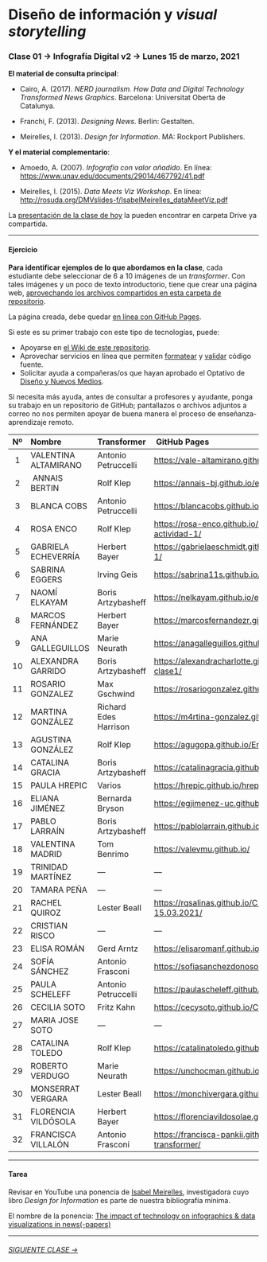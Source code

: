 # Diseño de información y *visual storytelling*

### Clase 01 → Infografía Digital v2 → Lunes 15 de marzo, 2021

**El material de consulta principal**:
 
- Cairo, A. (2017). *NERD journalism. How Data and Digital Technology Transformed News Graphics*. Barcelona: Universitat Oberta de Catalunya.

- Franchi, F. (2013). *Designing News*. Berlin: Gestalten.

- Meirelles, I. (2013). *Design for Information*. MA: Rockport Publishers.

**Y el material complementario**:

- Amoedo, A. (2007). *Infografía con valor añadido*. En línea: https://www.unav.edu/documents/29014/467792/41.pdf 

- Meirelles, I. (2015). *Data Meets Viz Workshop*. En línea: http://rosuda.org/DMVslides-f/IsabelMeirelles_dataMeetViz.pdf

La [presentación de la clase de hoy](https://docs.google.com/presentation/d/1j5rebTgSjs-YujZl2FtuM5mGCjnl-ABb6zsDhUxTCkE/edit?usp=sharing) la pueden encontrar en carpeta Drive ya compartida.

- - - - - - - 

#### Ejercicio

**Para identificar ejemplos de lo que abordamos en la clase**, cada estudiante debe seleccionar de 6 a 10 imágenes de un *transformer*. Con tales imágenes y un poco de texto introductorio, tiene que crear una página web, [aprovechando los archivos compartidos en esta carpeta de repositorio](https://profesorfaco.github.io/dno075-2021-1/clase-01/). 

La página creada, debe quedar [en línea con GitHub Pages](https://docs.github.com/es/github/working-with-github-pages/configuring-a-publishing-source-for-your-github-pages-site).

Si este es su primer trabajo con este tipo de tecnologías, puede:

- Apoyarse en [el Wiki de este repositorio](https://github.com/profesorfaco/dno075-2021-1/wiki). 
- Aprovechar servicios en línea que permiten [formatear](https://webformatter.com/html) y [validar](https://validator.w3.org/) código fuente.
- Solicitar ayuda a compañeras/os que hayan aprobado el Optativo de [Diseño y Nuevos Medios](https://github.com/profesorfaco/dno037-2020/).

Si necesita más ayuda, antes de consultar a profesores y ayudante, ponga su trabajo en un repositorio de GitHub; pantallazos o archivos adjuntos a correo no nos permiten apoyar de buena manera el proceso de enseñanza-aprendizaje remoto.

| Nº   | Nombre | Transformer | GitHub Pages |
|:-----:|:-----|:----------------|:-------------|
| 1  | VALENTINA ALTAMIRANO | Antonio Petruccelli | https://vale-altamirano.github.io/infodigital-clase1/ |
| 2  | ANNAIS BERTIN | Rolf Klep | https://annais-bj.github.io/ejercicio1-abj/ |
| 3  | BLANCA COBS | Antonio Petruccelli | https://blancacobs.github.io/Infografia-Digital-1/ |
| 4	 | ROSA ENCO | Rolf Klep | https://rosa-enco.github.io/infografiadigital-actividad-1/ |
| 5	 | GABRIELA ECHEVERRÍA | Herbert Bayer | https://gabrielaeschmidt.github.io/infografia.digital-1/ |
| 6	 | SABRINA EGGERS | Irving Geis | https://sabrina11s.github.io/infodigital-1/ |
| 7	 | NAOMÍ ELKAYAM | Boris Artzybasheff | https://nelkayam.github.io/ejercicio-1/ |
| 8	 | MARCOS FERNÁNDEZ | Herbert Bayer | https://marcosfernandezr.github.io/clase-01/ |
| 9	 | ANA GALLEGUILLOS | Marie Neurath | https://anagalleguillos.github.io/Clase-01/ |
| 10 |	ALEXANDRA GARRIDO | Boris Artzybasheff | https://alexandracharlotte.github.io/infografiadigital-clase1/ |
| 11 |	ROSARIO GONZALEZ | Max Gschwind | https://rosariogonzalez.github.io/infografiadigital-1/ |
| 12 |	MARTINA GONZÁLEZ | Richard Edes Harrison | https://m4rtina-gonzalez.github.io/infodigital-1/ |
| 13 |	AGUSTINA GONZÁLEZ | Rolf Klep | https://agugopa.github.io/Entrega-1/ |
| 14 |	CATALINA GRACIA | Boris Artzybasheff | https://catalinagracia.github.io/infodigital-1/ |
| 15 |	PAULA HREPIC | Varios | https://hrepic.github.io/hrepic01/ |
| 16 |	ELIANA JIMÉNEZ | Bernarda Bryson | https://egjimenez-uc.github.io/Infodigital-1/ |
| 17 |	PABLO LARRAÍN | Boris Artzybasheff | https://pablolarrain.github.io/infografiadigital01/ |
| 18 |	VALENTINA MADRID | Tom Benrimo | https://valevmu.github.io/ |
| 19 |	TRINIDAD MARTÍNEZ | — | — |
| 20 |	TAMARA PEÑA | —	| — |
| 21 |	RACHEL QUIROZ | Lester Beall | https://rqsalinas.github.io/C1-InfoDigital-15.03.2021/ |
| 22 |	CRISTIAN RISCO | — | — |
| 23 |	ELISA ROMÁN | Gerd Arntz | https://elisaromanf.github.io/infodigital-clase01/ |
| 24 |	SOFÍA SÁNCHEZ | Antonio Frasconi | https://sofiasanchezdonoso.github.io/infodigital1/ |
| 25 |	PAULA SCHELEFF | Antonio Petruccelli | https://paulascheleff.github.io/infodigital-1/ |
| 26 |	CECILIA SOTO | Fritz Kahn | https://cecysoto.github.io/Clase-1/ |
| 27 |	MARIA JOSE SOTO | — | — |
| 28 |	CATALINA TOLEDO | Rolf Klep | https://catalinatoledo.github.io/infografia1/ |
| 29 |	ROBERTO VERDUGO | Marie Neurath | https://unchocman.github.io/Infografia-digital/ |
| 30 |	MONSERRAT VERGARA | Lester Beall | https://monchivergara.github.io/ejercicio1/ |
| 31 |	FLORENCIA VILDÓSOLA | Herbert Bayer | https://florenciavildosolae.github.io/infodigital1/ |
| 32 |	FRANCISCA VILLALÓN | Antonio Frasconi | https://francisca-pankii.github.io/clase1-transformer/ |

- - - - - - - 

#### Tarea

Revisar en YouTube una ponencia de [Isabel Meirelles](http://isabelmeirelles.com/), investigadora cuyo libro *Design for Information* es parte de nuestra bibliografía mínima.

El nombre de la ponencia: [The impact of technology on infographics & data visualizations in news(-papers)](https://youtu.be/Nb0HfCj1C7Q)

- - - - - - -

###### [SIGUIENTE CLASE →](https://github.com/profesorfaco/dno075-2021-1/tree/main/clase-02)
